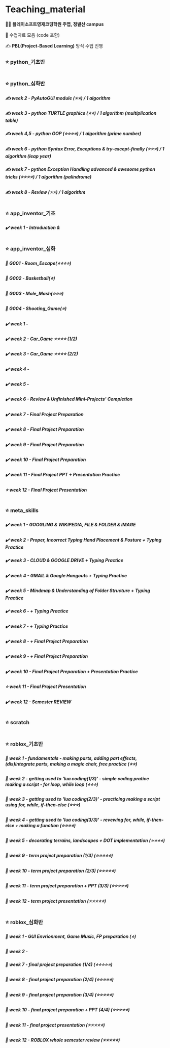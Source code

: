 # Teaching_material
👨‍🏫 <b>플레이소프트영재코딩학원 주엽, 정발산 campus</b>

👏 수업자료 모음 (code 포함)

✍️ <b>PBL(Project-Based Learning)</b> 방식 수업 진행

### ⭐️ python_기초반

#

### ⭐️ python_심화반
##### ✍️ week 2 - PyAutoGUI module (⭐️⭐️) / 1 algorithm
##### ✍️ week 3 - python TURTLE graphics (⭐️⭐️) / 1 algorithm (multiplication table)
##### ✍️ week 4,5 - python OOP (⭐️⭐️⭐️⭐️) / 1 algorithm (prime number)
##### ✍️ week 6 - python Syntax Error, Exceptions & try-except-finally (⭐️⭐️⭐️) / 1 algorithm (leap year)
##### ✍️ week 7 - python Exception Handling advanced & awesome python tricks (⭐️⭐️⭐️⭐️) / 1 algorithm (palindrome) 
##### ✍️ week 8 - Review (⭐️⭐️) / 1 algorithm

#

### ⭐️ app_inventor_기초

##### ✔️ week 1 - Introduction & 

#

### ⭐️ app_inventor_심화

##### 🧶 G001 - Room_Escape(⭐⭐⭐⭐)
##### 🧶 G002 - Basketball(⭐)
##### 🧶 G003 - Mole_Mash(⭐⭐⭐)
##### 🧶 G004 - Shooting_Game(⭐)

##### ✔️ week 1 - 
##### ✔️ week 2 - Car_Game ⭐⭐⭐⭐ (1/2)
##### ✔️ week 3 - Car_Game ⭐⭐⭐⭐ (2/2)
##### ✔️ week 4 - 
##### ✔️ week 5 -
##### ✔️ week 6 - Review & Unfinished Mini-Projects' Completion

##### ✔️ week 7 - Final Project Preparation
##### ✔️ week 8 - Final Project Preparation
##### ✔️ week 9 - Final Project Preparation
##### ✔️ week 10 - Final Project Preparation
##### ✔️ week 11 - Final Project PPT + Presentation Practice
##### ⭐️ week 12 - Final Project Presentation

#

### ⭐️ meta_skills
##### ✔️ week 1 - GOOGLING & WIKIPEDIA, FILE & FOLDER & IMAGE
##### ✔️ week 2 - Proper, Incorrect Typing Hand Placement & Posture + Typing Practice
##### ✔️ week 3 - CLOUD & GOOGLE DRIVE + Typing Practice
##### ✔️ week 4 - GMAIL & Google Hangouts + Typing Practice
##### ✔️ week 5 - Mindmap & Understanding of Folder Structure + Typing Practice
##### ✔️ week 6 - + Typing Practice
##### ✔️ week 7 - + Typing Practice

##### ✔️ week 8 - + Final Project Preparation
##### ✔️ week 9 - + Final Project Preparation
##### ✔️ week 10 - Final Project Preparation + Presentation Practice
##### ⭐️ week 11 - Final Project Presentation
##### ✔️ week 12 - Semester REVIEW

#

### ⭐️ scratch

#

### ⭐️ roblox_기초반
##### 📌 week 1 - fundamentals - making parts, adding part effects, (dis)integrate parts, making a magic chair, free practice (⭐️⭐️)
##### 📌 week 2 - getting used to 'lua coding(1/3)' - simple coding pratice making a script - for loop, while loop (⭐️⭐️⭐️)
##### 📌 week 3 - getting used to 'lua coding(2/3)' - practicing making a script using for, while, if-then-else (⭐️⭐️⭐️)
##### 📌 week 4 - getting used to 'lua coding(3/3)' - revewing for, while, if-then-else + making a function (⭐️⭐️⭐️⭐️)
##### 📌 week 5 - decorating terrains, landscapes + DOT implementation (⭐️⭐️⭐️⭐️)

##### 📌 week 9 - term project preparation (1/3) (⭐️⭐️⭐️⭐️⭐️)
##### 📌 week 10 - term project preparation (2/3) (⭐️⭐️⭐️⭐️⭐️)
##### 📌 week 11 - term project preparation + PPT (3/3) (⭐️⭐️⭐️⭐️⭐️)
##### 📌 week 12 - term project presentation (⭐️⭐️⭐️⭐️⭐️)
#

### ⭐️ roblox_심화반
##### 📌 week 1 - GUI Envrionment, Game Music, FP preparation (⭐️)
##### 📌 week 2 -

##### 📌 week 7 - final project preparation (1/4) (⭐️⭐️⭐️⭐️⭐️)
##### 📌 week 8 - final project preparation (2/4) (⭐️⭐️⭐️⭐️⭐️)
##### 📌 week 9 - final project preparation (3/4) (⭐️⭐️⭐️⭐️⭐️)
##### 📌 week 10 - final project preparation + PPT (4/4) (⭐️⭐️⭐️⭐️⭐️)
##### 📌 week 11 - final project presentation (⭐️⭐️⭐️⭐️⭐️)
##### 📌 week 12 - ROBLOX whole semester review (⭐️⭐️⭐️⭐️⭐️)
#
